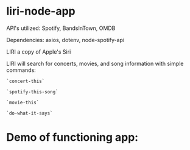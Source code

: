 # liri-node-app

API's utilized: Spotify, BandsInTown, OMDB

Dependencies: axios, dotenv, node-spotify-api

LIRI a copy of Apple's Siri

LIRI will search for concerts, movies, and song information with simple commands:

    `concert-this`

    `spotify-this-song`

    `movie-this`

    `do-what-it-says`


Demo of functioning app:
===========================
